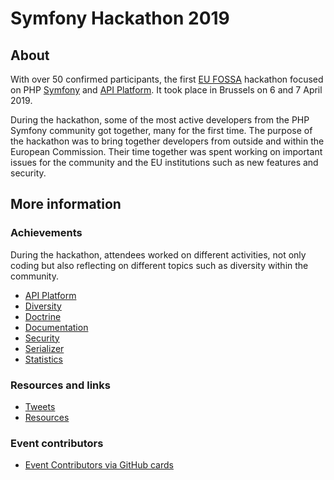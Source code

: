 # Symfony Hackathon 2019

## About

With over 50 confirmed participants, the first [EU FOSSA](https://joinup.ec.europa.eu/collection/eu-fossa-2/about) hackathon focused on PHP [Symfony](https://symfony.com) and [API Platform](https://api-platform.com/).
It took place in Brussels on 6 and 7 April 2019.

During the hackathon, some of the most active developers from the PHP Symfony community got together, many for the first time. The purpose of the hackathon was to bring together developers from outside and within the European Commission. Their time together was spent working on important issues for the community and the EU institutions such as new features and security.

## More information

### Achievements

During the hackathon, attendees worked on different activities, not only coding but also reflecting on different topics such as diversity within the community.

* [API Platform](achievements/api-platform.md)
* [Diversity](achievements/diversity.md)
* [Doctrine](achievements/doctrine.md)
* [Documentation](achievements/documentation.md)
* [Security](achievements/security.md)
* [Serializer](achievements/serializer.md)
* [Statistics](achievements/statistics.md)

### Resources and links

* [Tweets](tweets.md)
* [Resources](resources.md)

### Event contributors

* [Event Contributors via GitHub cards](contributors.md)
